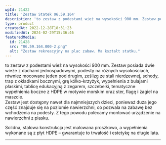 ```yaml
---
wpId: 21422
title: 'Zestaw Statek 06.59.164'
description: 'to zestaw z podestami wież na wysokości 900 mm. Zestaw posiada dwie wieże z dachami jednospadowymi, podesty na różnych wysokościach, również mocowane jeden pod drugim, ześlizg ze stali nierdzewnej, schody, trap z okładkami bocznymi, grę kółko-krzyżyk, wypełnienia z bulajami płaskimi, tablicę edukacyjną z zegarem, szczebelki, tematyczne wypełnienia boczne z HDPE w motywie morskim oraz ster, ...'
type: product
createdAt: 2022-12-28T18:31:23
modifiedAt: 2024-02-29T15:36:46
featuredMedia:
  id: 21428
  src: "06.59.164.000-2.png"
  alt: "Zestaw rekreacyjny na plac zabaw. Ma kształt statku."
---
```



to zestaw z podestami wież na wysokości 900 mm. Zestaw posiada dwie wieże z dachami jednospadowymi, podesty na różnych wysokościach, również mocowane jeden pod drugim, ześlizg ze stali nierdzewnej, schody, trap z okładkami bocznymi, grę kółko-krzyżyk, wypełnienia z bulajami płaskimi, tablicę edukacyjną z zegarem, szczebelki, tematyczne wypełnienia boczne z HDPE w motywie morskim oraz ster, flagę i żagiel na maszcie.  
Zestaw jest dostępny nawet dla najmniejszych dzieci, ponieważ duża jego część znajduje się na poziomie nawierzchni, co pozwala na zabawę bez wchodzenia na podesty. Z tego powodu polecamy montować urządzenie na nawierzchni z piasku.

Solidna, stalowa konstrukcja jest malowana proszkowo, a wypełnienia wykonane są z płyt HDPE – gwarantuje to trwałość i estetykę na długie lata.

* * *